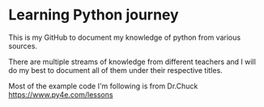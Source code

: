 # Learning Python journey

This is my GitHub to document my knowledge of python from various sources.

There are multiple streams of knowledge from different teachers and I will do my best to document all of them under their respective titles.

Most of the example code I'm following is from Dr.Chuck
https://www.py4e.com/lessons
